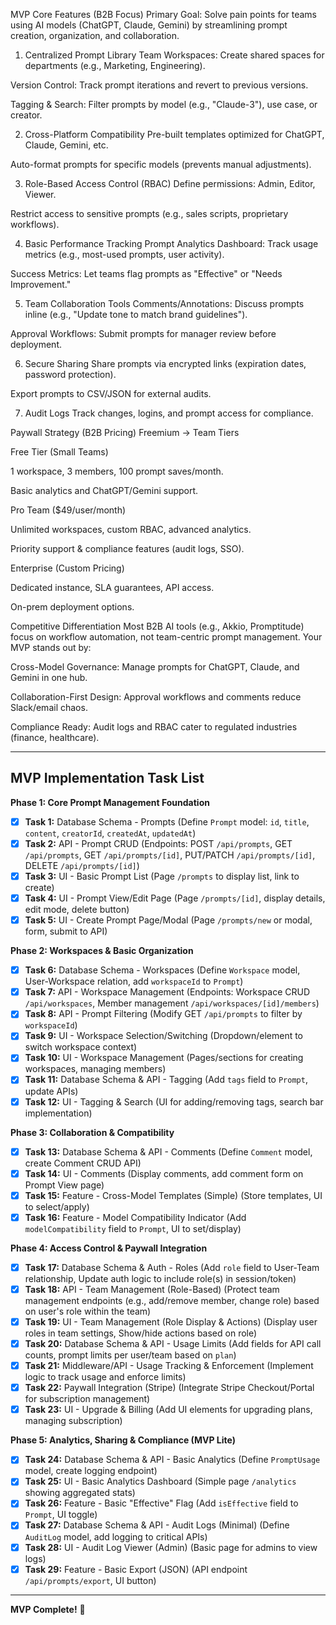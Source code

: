 MVP Core Features (B2B Focus)
Primary Goal: Solve pain points for teams using AI models (ChatGPT, Claude, Gemini) by streamlining prompt creation, organization, and collaboration.

1. Centralized Prompt Library
Team Workspaces: Create shared spaces for departments (e.g., Marketing, Engineering).

Version Control: Track prompt iterations and revert to previous versions.

Tagging & Search: Filter prompts by model (e.g., "Claude-3"), use case, or creator.

2. Cross-Platform Compatibility
Pre-built templates optimized for ChatGPT, Claude, Gemini, etc.

Auto-format prompts for specific models (prevents manual adjustments).

3. Role-Based Access Control (RBAC)
Define permissions: Admin, Editor, Viewer.

Restrict access to sensitive prompts (e.g., sales scripts, proprietary workflows).

4. Basic Performance Tracking
Prompt Analytics Dashboard: Track usage metrics (e.g., most-used prompts, user activity).

Success Metrics: Let teams flag prompts as "Effective" or "Needs Improvement."

5. Team Collaboration Tools
Comments/Annotations: Discuss prompts inline (e.g., "Update tone to match brand guidelines").

Approval Workflows: Submit prompts for manager review before deployment.

6. Secure Sharing
Share prompts via encrypted links (expiration dates, password protection).

Export prompts to CSV/JSON for external audits.

7. Audit Logs
Track changes, logins, and prompt access for compliance.

Paywall Strategy (B2B Pricing)
Freemium → Team Tiers

Free Tier (Small Teams)

1 workspace, 3 members, 100 prompt saves/month.

Basic analytics and ChatGPT/Gemini support.

Pro Team ($49/user/month)

Unlimited workspaces, custom RBAC, advanced analytics.

Priority support & compliance features (audit logs, SSO).

Enterprise (Custom Pricing)

Dedicated instance, SLA guarantees, API access.

On-prem deployment options.

Competitive Differentiation
Most B2B AI tools (e.g., Akkio, Promptitude) focus on workflow automation, not team-centric prompt management. Your MVP stands out by:

Cross-Model Governance: Manage prompts for ChatGPT, Claude, and Gemini in one hub.

Collaboration-First Design: Approval workflows and comments reduce Slack/email chaos.

Compliance Ready: Audit logs and RBAC cater to regulated industries (finance, healthcare).


---

## MVP Implementation Task List

**Phase 1: Core Prompt Management Foundation**

-   [x] **Task 1:** Database Schema - Prompts (Define `Prompt` model: `id`, `title`, `content`, `creatorId`, `createdAt`, `updatedAt`)
-   [x] **Task 2:** API - Prompt CRUD (Endpoints: POST `/api/prompts`, GET `/api/prompts`, GET `/api/prompts/[id]`, PUT/PATCH `/api/prompts/[id]`, DELETE `/api/prompts/[id]`)
-   [x] **Task 3:** UI - Basic Prompt List (Page `/prompts` to display list, link to create)
-   [x] **Task 4:** UI - Prompt View/Edit Page (Page `/prompts/[id]`, display details, edit mode, delete button)
-   [x] **Task 5:** UI - Create Prompt Page/Modal (Page `/prompts/new` or modal, form, submit to API)

**Phase 2: Workspaces & Basic Organization**

-   [x] **Task 6:** Database Schema - Workspaces (Define `Workspace` model, User-Workspace relation, add `workspaceId` to `Prompt`)
-   [x] **Task 7:** API - Workspace Management (Endpoints: Workspace CRUD `/api/workspaces`, Member management `/api/workspaces/[id]/members`)
-   [x] **Task 8:** API - Prompt Filtering (Modify GET `/api/prompts` to filter by `workspaceId`)
-   [x] **Task 9:** UI - Workspace Selection/Switching (Dropdown/element to switch workspace context)
-   [x] **Task 10:** UI - Workspace Management (Pages/sections for creating workspaces, managing members)
-   [x] **Task 11:** Database Schema & API - Tagging (Add `tags` field to `Prompt`, update APIs)
-   [x] **Task 12:** UI - Tagging & Search (UI for adding/removing tags, search bar implementation)

**Phase 3: Collaboration & Compatibility**

-   [x] **Task 13:** Database Schema & API - Comments (Define `Comment` model, create Comment CRUD API)
-   [x] **Task 14:** UI - Comments (Display comments, add comment form on Prompt View page)
-   [x] **Task 15:** Feature - Cross-Model Templates (Simple) (Store templates, UI to select/apply)
-   [x] **Task 16:** Feature - Model Compatibility Indicator (Add `modelCompatibility` field to `Prompt`, UI to set/display)

**Phase 4: Access Control & Paywall Integration**

-   [x] **Task 17:** Database Schema & Auth - Roles (Add `role` field to User-Team relationship, Update auth logic to include role(s) in session/token)
-   [x] **Task 18:** API - Team Management (Role-Based) (Protect team management endpoints (e.g., add/remove member, change role) based on user's role within the team)
-   [x] **Task 19:** UI - Team Management (Role Display & Actions) (Display user roles in team settings, Show/hide actions based on role)
-   [x] **Task 20:** Database Schema & API - Usage Limits (Add fields for API call counts, prompt limits per user/team based on `plan`)
-   [x] **Task 21:** Middleware/API - Usage Tracking & Enforcement (Implement logic to track usage and enforce limits)
-   [x] **Task 22:** Paywall Integration (Stripe) (Integrate Stripe Checkout/Portal for subscription management)
-   [x] **Task 23:** UI - Upgrade & Billing (Add UI elements for upgrading plans, managing subscription)

**Phase 5: Analytics, Sharing & Compliance (MVP Lite)**

-   [x] **Task 24:** Database Schema & API - Basic Analytics (Define `PromptUsage` model, create logging endpoint)
-   [x] **Task 25:** UI - Basic Analytics Dashboard (Simple page `/analytics` showing aggregated stats)
-   [x] **Task 26:** Feature - Basic "Effective" Flag (Add `isEffective` field to `Prompt`, UI toggle)
-   [x] **Task 27:** Database Schema & API - Audit Logs (Minimal) (Define `AuditLog` model, add logging to critical APIs)
-   [x] **Task 28:** UI - Audit Log Viewer (Admin) (Basic page for admins to view logs)
-   [x] **Task 29:** Feature - Basic Export (JSON) (API endpoint `/api/prompts/export`, UI button)

---

**MVP Complete!** 🎉

